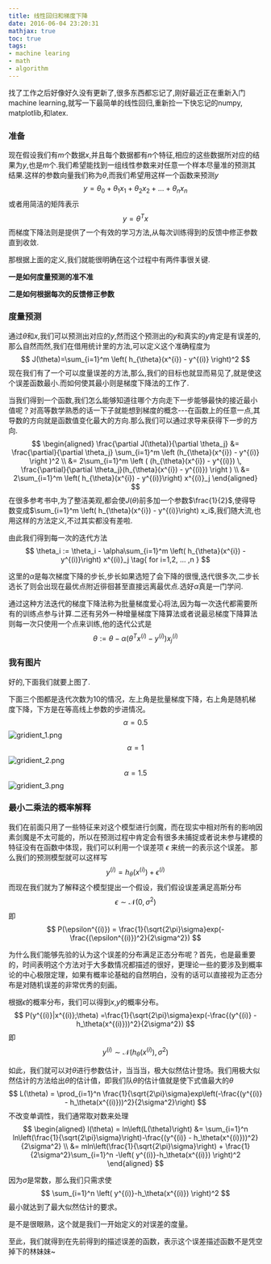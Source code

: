 ```yaml
---
title: 线性回归和梯度下降
date: 2016-06-04 23:20:31
mathjax: true
toc: true
tags:
- machine learing
- math
- algorithm
---
```


找了工作之后好像好久没有更新了,很多东西都忘记了,刚好最近正在重新入门machine learning,就写一下最简单的线性回归,重新捡一下快忘记的numpy, matplotlib,和latex.

### 准备
现在假设我们有$m$个数据$x$,并且每个数据都有$n$个特征,相应的这些数据所对应的结果为$y$,也是$m$个.我们希望能找到一组线性参数来对任意一个样本尽量准的预测其结果.这样的参数向量我们称为$\theta$,而我们希望用这样一个函数来预测$y$
$$
y = \theta_0 + \theta_1 x_1 + \theta_2 x_2 + \ldots + \theta_n x_n
$$
或者用简洁的矩阵表示
$$
y = \theta^Tx
$$
而梯度下降法则是提供了一个有效的学习方法,从每次训练得到的反馈中修正参数直到收敛.

那根据上面的定义,我们就能很明确在这个过程中有两件事很关键.

**一是如何度量预测的准不准**

**二是如何根据每次的反馈修正参数**

### 度量预测

通过$\theta$和$x$,我们可以预测出对应的$y$,然而这个预测出的$y$和真实的$y$肯定是有误差的,那么自然而然,我们在借用统计里的方法,可以定义这个准确程度为
$$
J(\theta)=\sum_{i=1}^m \left( h_{\theta}(x^{i}) - y^{(i)} \right)^2
$$
现在我们有了一个可以度量误差的方法,那么,我们的目标也就显而易见了,就是使这个误差函数最小.而如何使其最小则是梯度下降法的工作了.

当我们得到一个函数,我们怎么能够知道往哪个方向走下一步能够最快的接近最小值呢？对高等数学熟悉的话一下子就能想到梯度的概念---在函数上的任意一点,其导数的方向就是函数值变化最大的方向.那么我们可以通过求导来获得下一步的方向.
$$
\begin{aligned}
\frac{\partial J(\theta)}{\partial \theta_j} &=  \frac{\partial}{\partial \theta_j} \sum_{i=1}^m \left (h_{\theta}(x^{i}) - y^{(i)} \right )^2 \\
&=  2\sum_{i=1}^m \left ( (h_{\theta}(x^{i}) - y^{(i)}) \, \frac{\partial}{\partial \theta_j}(h_{\theta}(x^{i}) - y^{(i)}) \right ) \\
&= 2\sum_{i=1}^m \left( h_{\theta}(x^{i}) - y^{(i)}\right) x^{(i)}_j
\end{aligned}
$$
在很多参考书中,为了整洁美观,都会使$J(\theta)$前多加一个参数$\frac{1}{2}$,使得导数变成$\sum_{i=1}^m \left( h_{\theta}(x^{i}) - y^{(i)}\right) x_i$,我们随大流,也用这样的方法定义,不过其实都没有差啦.


由此我们得到每一次的迭代方法
$$
\theta_i := \theta_i - \alpha\sum_{i=1}^m \left( h_{\theta}(x^{i}) - y^{(i)}\right) x^{(i)}_j \tag{ for i=1,2, ... ,n }
$$

这里的$\alpha$是每次梯度下降的步长,步长如果选短了会下降的很慢,迭代很多次,二步长选长了则会出现在最优点附近徘徊甚至直接远离最优点.选好$\alpha$真是一门学问.

通过这种方法迭代的梯度下降法称为批量梯度爱心将法,因为每一次迭代都需要所有的训练点参与计算.二还有另外一种增量梯度下降算法或者说最忌梯度下降算法则每一次只使用一个点来训练,他的迭代公式是
$$ 
\theta := \theta - \alpha \left( \theta^T x^{(i)} - y^{(i)} \right)x^{(i)}_j 
$$

### 我有图片

好的,下面我们就要上图了.

下面三个图都是迭代次数为10的情况，左上角是批量梯度下降，右上角是随机梯度下降，下方是在等高线上参数的步进情况。
$$ 
\alpha = 0.5
$$
![gridient_1.png](https://bates-hu-blog-1256120017.cos.ap-shanghai.myqcloud.com/undefinedgridient_1.png)
$$ 
\alpha = 1
$$
![gridient_2.png](https://bates-hu-blog-1256120017.cos.ap-shanghai.myqcloud.com/undefinedgridient_2.png)
$$ 
\alpha = 1.5
$$
![gridient_3.png](https://bates-hu-blog-1256120017.cos.ap-shanghai.myqcloud.com/undefinedgridient_3.png)


### 最小二乘法的概率解释

我们在前面只用了一些特征来对这个模型进行剑魔，而在现实中相对所有的影响因素剑魔是不太可能的，所以在预测过程中肯定会有很多未捕捉或者说未参与建模的特征没有在函数中体现，我们可以利用一个误差项  $\epsilon$  来统一的表示这个误差。
    那么我们的预测模型就可以这样写
$$ 
y^{(i)} = h_{\theta}(x^{(i)}) + \epsilon^{(i)} 
$$
而现在我们就为了解释这个模型提出一个假设，我们假设误差满足高斯分布
$$
\epsilon \sim \mathscr{N}(0, \sigma^2)
$$
即
$$ 
P(\epsilon^{(i)}) = \frac{1}{\sqrt{2\pi}\sigma}exp(-\frac{(\epsilon^{(i)})^2}{2\sigma^2}) 
$$

为什么我们能够先验的认为这个误差的分布满足正态分布呢？首先，也是最重要的，时间表明这个方法对于大多数情况都描述的很好，更理论一些的要涉及到概率论的中心极限定理，如果有概率论基础的自然明白，没有的话可以直接视为正态分布是对随机误差的非常优秀的刻画。


根据$\epsilon$的概率分布，我们可以得到$x$,$y$的概率分布。
$$ 
P(y^{(i)}|x^{(i)};\theta) =\frac{1}{\sqrt{2\pi}\sigma}exp(-\frac{(y^{(i)} - h_\theta(x^{(i)}))^2}{2\sigma^2}) 
$$
即
$$ 
y^{(i)}  \sim  \mathscr{N}( h_\theta (x^{(i)}), \sigma^2)
$$

如此，我们就可以对$\theta$进行参数估计，当当当，极大似然估计登场。我们用极大似然估计的方法给出$\theta$的估计值，即我们队$\theta$的估计值就是使下式值最大的$\theta$
$$ 
L(\theta) = \prod_{i=1}^n \frac{1}{\sqrt{2\pi}\sigma}exp\left(-\frac{(y^{(i)} - h_\theta(x^{(i)}))^2}{2\sigma^2}\right)
$$
不改变单调性，我们通常取对数来处理
$$
\begin{aligned}
l(\theta) = ln\left(L(\theta)\right) &= \sum_{i=1}^n ln\left(\frac{1}{\sqrt{2\pi}\sigma}\right)-\frac{(y^{(i)} - h_\theta(x^{(i)}))^2}{2\sigma^2} \\
&= mln\left(\frac{1}{\sqrt{2\pi}\sigma}\right) + \frac{1}{2\sigma^2}\sum_{i=1}^n -\left( y^{(i)}-h_\theta(x^{(i)}) \right)^2
\end{aligned}
$$

因为$\sigma$是常数，那么我们只需求使
$$ 
\sum_{i=1}^n \left( y^{(i)}-h_\theta(x^{(i)}) \right)^2 
$$
最小就达到了最大似然估计的要求。

是不是很眼熟，这个就是我们一开始定义的对误差的度量。

至此，我们就得到在先前得到的描述误差的函数，表示这个误差描述函数不是凭空掉下的林妹妹~


